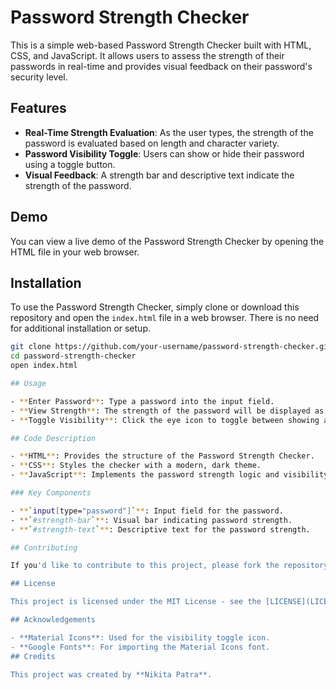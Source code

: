 # Password Strength Checker

This is a simple web-based Password Strength Checker built with HTML, CSS, and JavaScript. It allows users to assess the strength of their passwords in real-time and provides visual feedback on their password's security level.

## Features

- **Real-Time Strength Evaluation**: As the user types, the strength of the password is evaluated based on length and character variety.
- **Password Visibility Toggle**: Users can show or hide their password using a toggle button.
- **Visual Feedback**: A strength bar and descriptive text indicate the strength of the password.

## Demo

You can view a live demo of the Password Strength Checker by opening the HTML file in your web browser.

## Installation

To use the Password Strength Checker, simply clone or download this repository and open the `index.html` file in a web browser. There is no need for additional installation or setup.

```bash
git clone https://github.com/your-username/password-strength-checker.git
cd password-strength-checker
open index.html

## Usage

- **Enter Password**: Type a password into the input field.
- **View Strength**: The strength of the password will be displayed as a color-coded bar and descriptive text.
- **Toggle Visibility**: Click the eye icon to toggle between showing and hiding the password.

## Code Description

- **HTML**: Provides the structure of the Password Strength Checker.
- **CSS**: Styles the checker with a modern, dark theme.
- **JavaScript**: Implements the password strength logic and visibility toggle functionality.

### Key Components

- **`input[type="password"]`**: Input field for the password.
- **`#strength-bar`**: Visual bar indicating password strength.
- **`#strength-text`**: Descriptive text for the password strength.

## Contributing

If you'd like to contribute to this project, please fork the repository and submit a pull request with your changes.

## License

This project is licensed under the MIT License - see the [LICENSE](LICENSE) file for details.

## Acknowledgements

- **Material Icons**: Used for the visibility toggle icon.
- **Google Fonts**: For importing the Material Icons font.
## Credits

This project was created by **Nikita Patra**.
